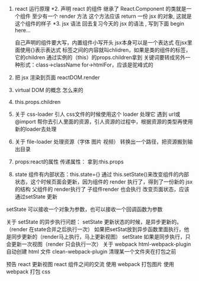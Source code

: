 1. react 运行原理
*2. 声明 react 的组件
    继承了 React.Component 的类就是一个组件
    至少有一个 render 方法
        这个方法应该 return 一份 jsx 的对象,
        这就是这个组件的样子
*3. jsx 语法
    回去复习今天的 jsx 的语法 , 写到下面
    begin here...
    
    自己声明的组件要大写，内置组件小写开头
    jsx本身可以是一个表达式
    在jsx里面使用{}表示表达式
    标签之间的内容就叫chlidren，如果是类的组件的标签，它的children
    通过实例的（this）的props.children拿到
    关键词要转成另外一种形式：class->className
    for->htmlFor，应该是驼峰式的
4. 把 jsx 渲染到页面
    reactDOM.render
5. virtual DOM 的概念 怎么来的
6. this.props.children

8. 关于 css-loader
引人 css文件的时候使用这个 loader 处理它
遇到 url或@import 帮你去引人里面的资源，引人资源的过程中，根据资源的类型再使用新的loader去处理

9. 关于 file-loader
处理资源（字体 图片 视频）
转换出一个路径，把资源搬到输出目录

10. props:react的属性
传递属性：<Content a="8"></Content>
拿到:this.props

11. state
组件有内部状态：this.state={}
通过 this.setState()来改变组件的内部状态，这个时候页面会更新，因为组件的 render 执行了，得到了一份新的 jsx 的结构
父组件的 render执行了 子组件render 也会执行
改变页面状态，应该通过setState 更新

setState 可以接收一个对象为参数，也可以接收一个回调函数为参数

关于 setState 的异步执行问题：
setState 更新状态的时候，是异步更新的。（render 在state合并之后执行一次）
如果把setStat放到异步函数里面执行，他是同步更新的（render马上执行，马上更新视图）
setState 如果是同步执行，只会更新一次视图（render 只会执行一次）
关于 webpack
    html-webpack-plugin 自动创建 html 文件
    clean-webpack-plugin 清理某一个文件夹在打包之前


预告
    react 更新视图
    react 组件之间的交流
    使用 webpack 打包图片
    使用 webpack 打包 css
